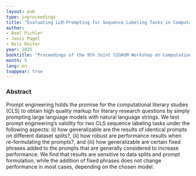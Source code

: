 ```yaml
---
layout: pub
type: inproceedings
title: "Evaluating LLM-Prompting for Sequence Labeling Tasks in Computational Literary Studies"
author:
- Axel Pichler
- Janis Pagel
- Nils Reiter
year: 2025
booktitle: "Proceedings of the 9th Joint SIGHUM Workshop on Computational Linguistics for Cultural Heritage, Social Sciences, Humanities and Literature (LaTeCH-CLfL 2025)"
month: 5
lang: en
toappear: true
---
```


### Abstract

Prompt engineering holds the promise for the computational literary studies (CLS) to obtain high quality markup for literary research questions by simply prompting large language models with natural language strings. We test prompt engineering’s validity for two CLS sequence labeling tasks under the following aspects: (i) how generalizable are the results of identical prompts on different dataset splits?, (ii) how robust are performance results when re-formulating the prompts?, and (iii) how generalizable are certain fixed phrases added to the prompts that are generally considered to increase performance. We find that results are sensitive to data splits and prompt formulation, while the addition of fixed phrases does not change performance in most cases, depending on the chosen model.